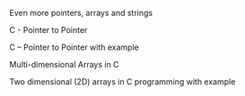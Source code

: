 Even more pointers, arrays and strings

C - Pointer to Pointer

C – Pointer to Pointer with example

Multi-dimensional Arrays in C

Two dimensional (2D) arrays in C programming with example
